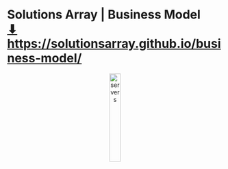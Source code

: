 # Solutions Array | Business Model <br> <a href="https://solutionsarray.github.io/business-model/" target="_blank">⬇</a> <br> <a href="https://solutionsarray.github.io/business-model/" target="_blank">https://solutionsarray.github.io/business-model/</a>

<div id="stack">
        <p align="center">
          <!--<img src="http://mixed.solutionsarray.com/wp-content/uploads/2024/04/servers.png" style="width: 30%;" alt="servers">
          <img src="http://mixed.solutionsarray.com/wp-content/uploads/2024/04/linux.png" style="width: 23%;" alt="linux">-->
          <img src="http://mixed.solutionsarray.com/wp-content/uploads/2024/04/server.png" style="width: 23%;" alt="servers">
        </p>
      </div>



